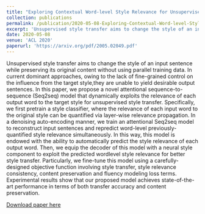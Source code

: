 ```yaml
---
title: "Exploring Contextual Word-level Style Relevance for Unsupervised Style Transfer."
collection: publications
permalink: /publication/2020-05-08-Exploring-Contextual-Word-level-Style-Relevance-for-Unsupervised-Style-Transfer
excerpt: 'Unsupervised style transfer aims to change the style of an input sentence while preserving its original content without using parallel training data...'
date: 2020-05-08
venue: 'ACL 2020'
paperurl: 'https://arxiv.org/pdf/2005.02049.pdf'
---
```

Unsupervised style transfer aims to change the style of an input sentence while preserving its original content without using parallel training data. In current dominant approaches, owing to the lack of fine-grained control on the influence from the target style,they are unable to yield desirable output sentences. In this paper, we propose a novel attentional sequence-to-sequence (Seq2seq) model that dynamically exploits the relevance of each output word to the target style for unsupervised style transfer. Specifically, we first pretrain a style classifier, where the relevance of each input word to the original style can be quantified via layer-wise relevance propagation. In a denoising auto-encoding manner, we train an attentional Seq2seq model to reconstruct input sentences and repredict word-level previously-quantified style relevance simultaneously. In this way, this model is endowed with the ability to automatically predict the style relevance of each output word. Then, we equip the decoder of this model with a neural style component to exploit the predicted wordlevel style relevance for better style transfer. Particularly, we fine-tune this model using a carefully-designed objective function involving style transfer, style relevance consistency, content preservation and fluency modeling loss terms. Experimental results show that our proposed model achieves state-of-the-art performance in terms of both transfer accuracy and content preservation.

[Download paper here](https://arxiv.org/pdf/2005.02049.pdf)
